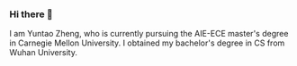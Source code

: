 ### Hi there 👋
I am Yuntao Zheng, who is currently pursuing the AIE-ECE master's degree in Carnegie Mellon University.
I obtained my bachelor's degree in CS from Wuhan University.
<!--
**zhengyuntao123/zhengyuntao123** is a ✨ _special_ ✨ repository because its `README.md` (this file) appears on your GitHub profile.

Here are some ideas to get you started:

- 🔭 I’m currently working on ...
- 🌱 I’m currently learning ...
- 👯 I’m looking to collaborate on ...
- 🤔 I’m looking for help with ...
- 💬 Ask me about ...
- 📫 How to reach me: ...
- 😄 Pronouns: ...
- ⚡ Fun fact: ...
-->
